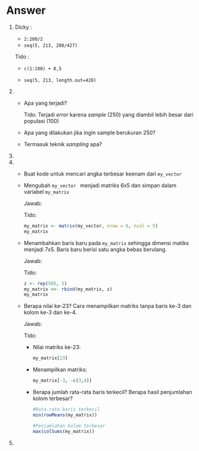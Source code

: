 # Answer

1.  Dicky :

     * `2:200/2`
     * `seq(5, 213, 208/427)`

    Tido :

     * `c(1:100) + 0,5`

     * `seq(5, 213, length.out=428)`

     

2. * Apa yang terjadi?

     Tido: Terjadi *error* karena *sample* (250) yang diambil lebih besar dari populasi (100)
   * Apa yang dilakukan jika ingin sample berukuran 250?
   * Termasuk teknik *sampling* apa?
3.

4. * Buat kode untuk mencari angka terbesar keenam dari `my_vector`

   * Mengubah `my_vector ` menjadi matriks 6x5 dan simpan dalam variabel `my_matrix` 
     
     Jawab:

     Tido:

     ```R
     my_matrix <- matrix(my_vector, nrow = 6, ncol = 5)
     my_matrix
     ```

   * Menambahkan baris baru pada `my_matrix` sehingga dimensi matiks menjadi 7x5. Baris baru berisi satu angka bebas berulang.

     Jawab:

     Tido:

     ```R
     z <- rep(505, 5)
     my_matrix <<- rbind(my_matrix, z)
     my_matrix
     ```

   * Berapa nilai ke-23? Cara menampilkan matriks tanpa baris ke-3 dan kolom ke-3 dan ke-4.

     Jawab:

     Tido:

     * Nilai matriks ke-23:

       ```R
       my_matrix[23]
       ```

     * Menampilkan matriks:

       ```R
       my_matrix[-3, -c(3,4)]
       ```

     * Berapa jumlah rata-rata baris terkecil? Berapa hasil penjumlahan kolom terbesar?

       ```R
       #Rata-rata baris terkecil
       min(rowMeans(my_matrix))
       
       #Penjumlahan kolom terbesar
       max(colSums(my_matrix))
       ```

5.
